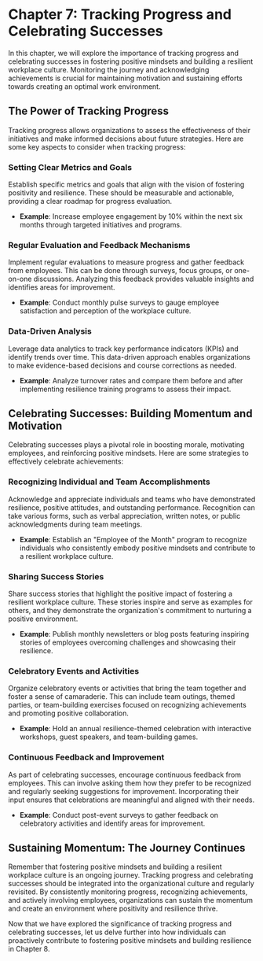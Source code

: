 Chapter 7: Tracking Progress and Celebrating Successes
======================================================

In this chapter, we will explore the importance of tracking progress and celebrating successes in fostering positive mindsets and building a resilient workplace culture. Monitoring the journey and acknowledging achievements is crucial for maintaining motivation and sustaining efforts towards creating an optimal work environment.

The Power of Tracking Progress
------------------------------

Tracking progress allows organizations to assess the effectiveness of their initiatives and make informed decisions about future strategies. Here are some key aspects to consider when tracking progress:

### Setting Clear Metrics and Goals

Establish specific metrics and goals that align with the vision of fostering positivity and resilience. These should be measurable and actionable, providing a clear roadmap for progress evaluation.

* **Example**: Increase employee engagement by 10% within the next six months through targeted initiatives and programs.

### Regular Evaluation and Feedback Mechanisms

Implement regular evaluations to measure progress and gather feedback from employees. This can be done through surveys, focus groups, or one-on-one discussions. Analyzing this feedback provides valuable insights and identifies areas for improvement.

* **Example**: Conduct monthly pulse surveys to gauge employee satisfaction and perception of the workplace culture.

### Data-Driven Analysis

Leverage data analytics to track key performance indicators (KPIs) and identify trends over time. This data-driven approach enables organizations to make evidence-based decisions and course corrections as needed.

* **Example**: Analyze turnover rates and compare them before and after implementing resilience training programs to assess their impact.

Celebrating Successes: Building Momentum and Motivation
-------------------------------------------------------

Celebrating successes plays a pivotal role in boosting morale, motivating employees, and reinforcing positive mindsets. Here are some strategies to effectively celebrate achievements:

### Recognizing Individual and Team Accomplishments

Acknowledge and appreciate individuals and teams who have demonstrated resilience, positive attitudes, and outstanding performance. Recognition can take various forms, such as verbal appreciation, written notes, or public acknowledgments during team meetings.

* **Example**: Establish an "Employee of the Month" program to recognize individuals who consistently embody positive mindsets and contribute to a resilient workplace culture.

### Sharing Success Stories

Share success stories that highlight the positive impact of fostering a resilient workplace culture. These stories inspire and serve as examples for others, and they demonstrate the organization's commitment to nurturing a positive environment.

* **Example**: Publish monthly newsletters or blog posts featuring inspiring stories of employees overcoming challenges and showcasing their resilience.

### Celebratory Events and Activities

Organize celebratory events or activities that bring the team together and foster a sense of camaraderie. This can include team outings, themed parties, or team-building exercises focused on recognizing achievements and promoting positive collaboration.

* **Example**: Hold an annual resilience-themed celebration with interactive workshops, guest speakers, and team-building games.

### Continuous Feedback and Improvement

As part of celebrating successes, encourage continuous feedback from employees. This can involve asking them how they prefer to be recognized and regularly seeking suggestions for improvement. Incorporating their input ensures that celebrations are meaningful and aligned with their needs.

* **Example**: Conduct post-event surveys to gather feedback on celebratory activities and identify areas for improvement.

Sustaining Momentum: The Journey Continues
------------------------------------------

Remember that fostering positive mindsets and building a resilient workplace culture is an ongoing journey. Tracking progress and celebrating successes should be integrated into the organizational culture and regularly revisited. By consistently monitoring progress, recognizing achievements, and actively involving employees, organizations can sustain the momentum and create an environment where positivity and resilience thrive.

Now that we have explored the significance of tracking progress and celebrating successes, let us delve further into how individuals can proactively contribute to fostering positive mindsets and building resilience in Chapter 8.
